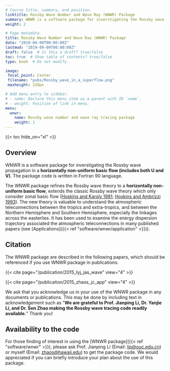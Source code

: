 ```yaml
---
# Course title, summary, and position.
linktitle: Rossby Wave Number and Wave Ray (WNWR) Package
summary: WNWR is a software package for inverstigating the Rossby wave propagation in a horizontally non-uniform flow.
weight: 2

# Page metadata.
title: Rossby Wave Number and Wave Ray (WNWR) Package
date: "2019-04-09T00:00:00Z"
lastmod: "2019-09-09T00:00:00Z"
draft: false  # Is this a draft? true/false
toc: true  # Show table of contents? true/false
type: book  # Do not modify.

image:
 focal_point: Center
 filename: "pubs/Rossby_wave_in_a_superflow.png"
 maxheight: 220px

# Add menu entry to sidebar.
# - name: Declare this menu item as a parent with ID `name`.
# - weight: Position of link in menu.
menu:
  wnwr:
    name: Rossby wave number and wave ray tracing package
    weight: 1
---
```


{{< toc hide_on="xl" >}}

## Overview

WNWR is a software package for inverstigating the Rossby wave propagation in a **horizontally non-uniform basic flow (includes both U and V)**. The package code is written in Fortran 90 language.

The WNWR package refines the Rossby wave theory to a **horizontally non-uniform basic flow**, extends the classic Rossby wave theory which only consider zonal basic flow ([Hoskins and Karoly 1981](https://doi.org/10.1175/1520-0469(1981)038<1179:TSLROA>2.0.CO;2); [Hoskins and Ambrizzi 1993](https://doi.org/10.1175/1520-0469(1993)050<1661:RWPOAR>2.0.CO;2)). The new theory is valuable to understand the atmospheric teleconnections between the tropics and extra-tropics, and between the Northern Hemisphere and Southern Hemisphere, especially the linkages across the easterlies. It has been used to examine the energy dispersion trajectory associated the atmospheric teleconnections in many published papers (see [Applications]({{< ref "software/wnwr/application" >}})).

## Citation

The WNWR package are described in the following papers, which should be referenced if you use WNWR package in publications:

{{< cite page="/publication/2015_lyj_jas_wave" view="4" >}}

{{< cite page="/publication/2015_zhaos_jc_app" view="4" >}}

<!-- - Li, Y., J. Li, F. Jin, S. Zhao. 2015: [Interhemispheric propagation of the stationary Rossby waves in a horizontally non-uniform basic flow](https://doi.org/10.1175/JAS-D-14-0239.1). _J. Atmos. Sci._, **72**, 3233-3256
- Zhao, S., J. Li, and Y. Li (2015), [Dynamics of an interhemispheric teleconnection across the critical latitude through a southerly duct during boreal winter](https://doi.org/10.1175/JCLI-D-14-00425.1), _J. Climate_, **28**, 7437-7456
- Li, Y., and J. Li, 2012: Propagation of planetary waves in the horizontal non-uniform basic ﬂow (in Chinese). _Chin. J. Geophys._, **55**, 361–371 -->

We ask that you acknowledge us in your use of the WNWR package in any documents or publications. This may be done by including text in acknowledgement such as "**We are grateful to Prof. Jianping Li, Dr. Yanjie Li, and Dr. Sen Zhao making the Rossby wave tracing code readily available.**" Thank you!

<!-- ## Purpose
- Theoretical interpretation of the physic mechanism of some atmospheric teleconnections
- Influence of the ambient flow on Rossby wave propagation, for example. the meridional shift of the jet stream, zonal shift of the jet streamfunction
- Role of meridional basic flow on the interaction of the Northern Hemisphere (NH) and the Southern Hemisphere (SH), tropics and extratropics.
- The temporal variability of Rossby wave propagation.
- A verification of the wave energy dispersion pathways
 -->

## Availability to the code

For those finding of interest in using the [WNWR package]({{< ref "software/wnwr" >}}), please ask Prof. Jianping Li (Email: [ljp@ouc.edu.cn](mailto:ljp@ouc.edu.cn)) or myself (Email: [zhaos@hawaii.edu](mailto:zhaos@hawaii.edu)) to get the package code. We would appreciated if you can briefly introduce your plan about the use of this package.
